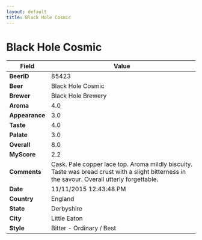 ```yaml
---
layout: default
title: Black Hole Cosmic
---
```


# Black Hole Cosmic

| Field         | Value     |
|---------------|-----------|
| **BeerID** | 85423 |
| **Beer** | Black Hole Cosmic |
| **Brewer** | Black Hole Brewery |
| **Aroma** | 4.0 |
| **Appearance** | 3.0 |
| **Taste** | 4.0 |
| **Palate** | 3.0 |
| **Overall** | 8.0 |
| **MyScore** | 2.2 |
| **Comments** | Cask. Pale copper lace top. Aroma mildly biscuity. Taste was bread crust with a slight bitterness in the savour. Overall utterly forgettable.  |
| **Date** | 11/11/2015 12:43:48 PM |
| **Country** | England |
| **State** | Derbyshire |
| **City** | Little Eaton |
| **Style** | Bitter - Ordinary / Best |
